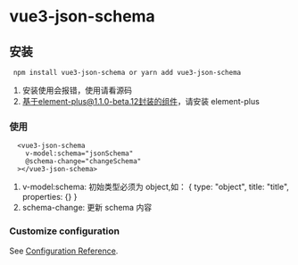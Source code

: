 # vue3-json-schema

## 安装

```
 npm install vue3-json-schema or yarn add vue3-json-schema
```

1. 安装使用会报错，使用请看源码
2. 基于element-plus@1.1.0-beta.12封装的组件，请安装 element-plus

### 使用

```
  <vue3-json-schema
    v-model:schema="jsonSchema"
    @schema-change="changeSchema"
  ></vue3-json-schema>

```

1. v-model:schema: 初始类型必须为 object,如： { type: "object", title: "title", properties: {} }
2. schema-change: 更新 schema 内容

### Customize configuration

See [Configuration Reference](https://cli.vuejs.org/config/).
